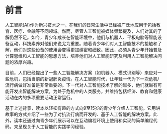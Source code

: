 # 前言

人工智能(AI)作为新兴技术之一，在我们的日常生活中已经被广泛地应用于包括教育、医疗、金融等不同领域。然而，尽管人工智能被媒体频繁提及，人们对其的了解仍然不足。如今，青少年成长在智能环境中，他们与机器人、平板电脑等智能设备互动，科技素养对他们来说尤为重要。随着青少年们对人工智能技术的接触和了解，他们对这些设备的使用会变得更加缜密和细致。因此，必须从青少年开始普及计算思维和人工智能的思想方法，培养他们对人工智能研究及利用人工智能解决问题的浓厚兴趣。

目前，人们已经提出了一些人工智能解决方案（如机器人、模式识别等）来应对一些危机，包括当前的新冠肺炎疫情。在人工智能时代，让年轻一代为下一次危机/流行病做好准备是非常重要的。下一代对人工智能技术了解的越多，他们就越有可能开发出智能解决方案，为处于危机中的人类服务，并维持包括经济、教育和健康活动在内的多项重要活动正常运行。

基于上述背景，读本以轻松有趣的方式向9至15岁的青少年介绍人工智能。它用讲故事的方式介绍了一些为了对抗流行病而开发的、基于人工智能的解决方案。此外，读本还通过向青少年们展示可以在互动编程环境上使用和实现的简单编程代码，来呈现关于人工智能的实践学习经验。
